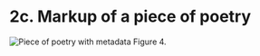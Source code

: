 # 2c. Markup of a piece of poetry

![Piece of poetry with metadata](https://rawgit.com/Det-Kongelige-Bibliotek/on_the_indexing_of_text/master/poetry.svg) Figure 4. 
